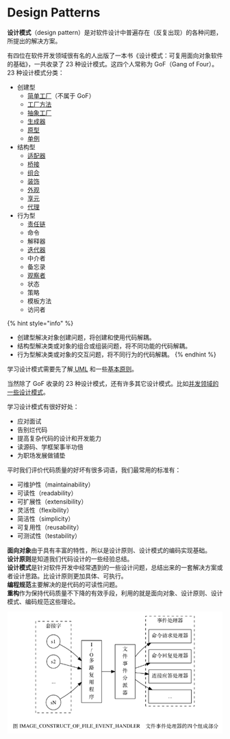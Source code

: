 # Design Patterns

**设计模式**（design pattern）是对软件设计中普遍存在（反复出现）的各种问题，所提出的解决方案。

有四位在软件开发领域很有名的人出版了一本书《设计模式：可复用面向对象软件的基础》，一共收录了 23 种设计模式。这四个人常称为 GoF（Gang of Four）。23 种设计模式分类：

* 创建型
  * [简单工厂](creational/factory.md#jian-dan-gong-chang)（不属于 GoF）
  * [工厂方法](creational/factory.md#gong-chang-fang-fa)
  * [抽象工厂](creational/factory.md#chou-xiang-gong-chang)
  * [生成器](creational/builder.md)
  * [原型](creational/prototype.md)
  * [单例](creational/singleton.md)
* 结构型
  * [适配器](structural/adapter.md)
  * [桥接](structural/bridge.md)
  * [组合](structural/composite.md)
  * [装饰](structural/decorator.md)
  * [外观](structural/facade.md)
  * [享元](structural/flyweight.md)
  * [代理](structural/proxy.md)
* 行为型
  * [责任链](behavioral/chain-of-responsibility.md)
  * 命令
  * 解释器
  * [迭代器](behavioral/iterator.md)
  * 中介者
  * 备忘录
  * [观察者](behavioral/observer.md)
  * 状态
  * 策略
  * 模板方法
  * 访问者

{% hint style="info" %}
* 创建型解决对象创建问题，将创建和使用代码解耦。
* 结构型解决类或对象的组合或组装问题，将不同功能的代码解耦。
* 行为型解决类或对象的交互问题，将不同行为的代码解耦。
{% endhint %}

学习设计模式需要先了解[ UML](uml.md) 和一些[基本原则](principle.md)。

当然除了 GoF 收录的 23 种设计模式，还有许多其它设计模式。比如[并发领域的一些设计模式](../../java/concurrency/concurrency-design-patterns/)。

学习设计模式有很好好处：

* 应对面试
* 告别烂代码
* 提高复杂代码的设计和开发能力
* 读源码、学框架事半功倍
* 为职场发展做铺垫

平时我们评价代码质量的好坏有很多词语，我们最常用的标准有：

* 可维护性（maintainability）
* 可读性（readability）
* 可扩展性（extensibility）
* 灵活性（flexibility）
* 简洁性（simplicity）
* 可复用性（reusability）
* 可测试性（testability）

**面向对象**由于具有丰富的特性，所以是设计原则、设计模式的编码实现基础。  
**设计原则**是知道我们代码设计的一些经验总结。  
**设计模式**是针对软件开发中经常遇到的一些设计问题，总结出来的一套解决方案或者设计思路。比设计原则更加具体、可执行。  
**编程规范**主要解决的是代码的可读性问题。  
**重构**作为保持代码质量不下降的有效手段，利用的就是面向对象、设计原则、设计模式、编码规范这些理论。

![](../../.gitbook/assets/image%20%28173%29.png)

